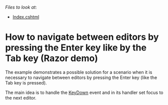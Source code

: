 <!-- default file list -->
*Files to look at*:

* [Index.cshtml](./CS/DevExpressMvcApplication1/Views/Home/Index.cshtml)
<!-- default file list end -->
# How to navigate between editors by pressing the Enter key like by the Tab key (Razor demo)


<p>The example demonstrates a possible solution for a scenario when it is necessary to navigate between editors by pressing the Enter key (like the Tab key is pressed).</p><p>The main idea is to handle the  <a href="http://documentation.devexpress.com/#AspNet/DevExpressWebASPxEditorsScriptsASPxClientTextEdit_KeyDowntopic"><u>KeyDown</u></a> event and in its handler set focus to the next editor.</p><br />


<br/>



